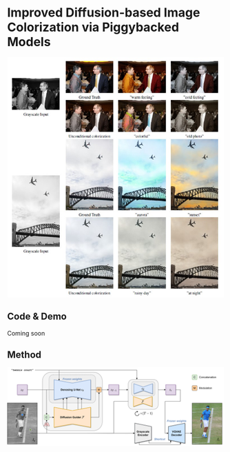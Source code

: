# Improved Diffusion-based Image Colorization via Piggybacked Models

![text_color](./assets/text_color.jpg)

## Code & Demo

Coming soon

## Method

![text_color](./assets/overview.png)